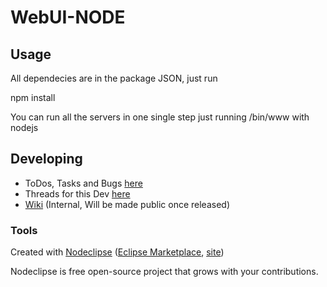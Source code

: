 

# WebUI-NODE



## Usage

All dependecies are in the package JSON, just run

npm install

You can run all the servers in one single step just running /bin/www with nodejs

## Developing

* ToDos, Tasks and Bugs [here](https://github.com/volumio/WebUI-NODE#boards)
* Threads for this Dev [here](http://volumio.org/forum/discussion-t2098-10.html)
* [Wiki](http://volumio.org/forum/discussion-t2098-10.html) (Internal, Will be made public once released)




### Tools

Created with [Nodeclipse](https://github.com/Nodeclipse/nodeclipse-1)
 ([Eclipse Marketplace](http://marketplace.eclipse.org/content/nodeclipse), [site](http://www.nodeclipse.org))   

Nodeclipse is free open-source project that grows with your contributions.
